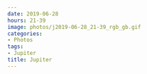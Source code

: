 ```yaml
---
date: 2019-06-28
hours: 21-39
image: photos/j2019-06-28_21-39_rgb_gb.gif
categories: 
- Photos 
tags: 
- Jupiter 
title: Jupiter
---
```

